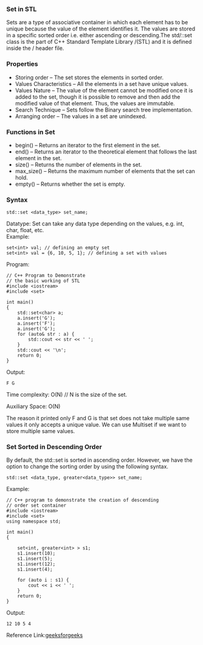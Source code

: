 ### Set in STL
Sets are a type of associative container in which each element has to be unique because the value of the element identifies it. The values are stored in a specific sorted order i.e. either ascending or descending.The std/::set class is the part of C++ Standard Template Library /(STL) and it is defined inside the /<set/> header file. 
### Properties 
- Storing order – The set stores the elements in sorted order.
- Values Characteristics – All the elements in a set have unique values.
- Values Nature – The value of the element cannot be modified once it is added to the set, though it is possible to remove and then add the modified value of that element. Thus, the values are immutable.
- Search Technique – Sets follow the Binary search tree implementation.
- Arranging order – The values in a set are unindexed.
### Functions in Set
- begin() – Returns an iterator to the first element in the set.
- end() – Returns an iterator to the theoretical element that follows the last element in the set.
- size() – Returns the number of elements in the set.
- max_size() – Returns the maximum number of elements that the set can hold.
- empty() – Returns whether the set is empty.
### Syntax
```
std::set <data_type> set_name;
```
Datatype: Set can take any data type depending on the values, e.g. int, char, float, etc.                                         
Example:
```
set<int> val; // defining an empty set
set<int> val = {6, 10, 5, 1}; // defining a set with values
```
Program:
```
// C++ Program to Demonstrate
// the basic working of STL
#include <iostream>
#include <set>

int main()
{
	std::set<char> a;
	a.insert('G');
	a.insert('F');
	a.insert('G');
	for (auto& str : a) {
		std::cout << str << ' ';
	}
	std::cout << '\n';
	return 0;
}
```
Output:
```
F G
```
Time complexity: O(N) // N is the size of the set.                                

Auxiliary Space: O(N)                                   

The reason it printed only F and G is that set does not take multiple same values it only accepts a unique value. We can use Multiset if we want to store multiple same values.                      
### Set Sorted in Descending Order 
By default, the std::set is sorted in ascending order. However, we have the option to change the sorting order by using the following syntax. 
```
std::set <data_type, greater<data_type>> set_name;
```
Example:
```
// C++ program to demonstrate the creation of descending
// order set container
#include <iostream>
#include <set>
using namespace std;

int main()
{

	set<int, greater<int> > s1;
	s1.insert(10);
	s1.insert(5);
	s1.insert(12);
	s1.insert(4);

	for (auto i : s1) {
		cout << i << ' ';
	}
	return 0;
}
```
Output:
```
12 10 5 4 
```
Reference Link:[geeksforgeeks](https://www.geeksforgeeks.org/set-in-cpp-stl/)
